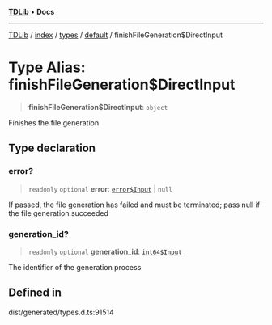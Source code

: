 [**TDLib**](../../../../../../README.md) • **Docs**

***

[TDLib](../../../../../../modules.md) / [index](../../../../../README.md) / [types](../../../README.md) / [default](../README.md) / finishFileGeneration$DirectInput

# Type Alias: finishFileGeneration$DirectInput

> **finishFileGeneration$DirectInput**: `object`

Finishes the file generation

## Type declaration

### error?

> `readonly` `optional` **error**: [`error$Input`](error$Input.md) \| `null`

If passed, the file generation has failed and must be terminated; pass null if the file generation succeeded

### generation\_id?

> `readonly` `optional` **generation\_id**: [`int64$Input`](int64$Input.md)

The identifier of the generation process

## Defined in

dist/generated/types.d.ts:91514
